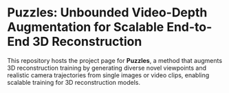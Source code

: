 # Puzzles: Unbounded Video-Depth Augmentation for Scalable End-to-End 3D Reconstruction
This repository hosts the project page for **Puzzles**, a method that augments 3D reconstruction training by generating diverse novel viewpoints and realistic camera trajectories from single images or video clips, enabling scalable training for 3D reconstruction models.
